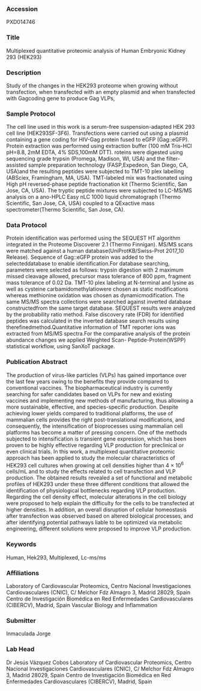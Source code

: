 ### Accession
PXD014746

### Title
Multiplexed quantitative proteomic analysis of Human Embryonic Kidney 293 (HEK293)

### Description
Study of the changes in the HEK293 proteome when growing without transfection, when transfected with an empty plasmid and when transfected with Gagcoding gene to produce Gag VLPs,

### Sample Protocol
The cell line used in this work is a serum-free suspension-adapted HEK 293 cell line (HEK293SF-3F6). Transfections were carried out using a plasmid containing a gene coding for HIV-Gag protein fused to eGFP (Gag::eGFP). Protein extraction was performed using extraction buffer (100 mM Tris-HCl pH=8.8, 2mM EDTA, 4% SDS,100mM DTT). roteins were digested using sequencing grade trypsin (Promega, Madison, WI, USA) and the filter-assisted sample preparation technology (FASP,Expedeon, San Diego, CA, USA)and the resulting peptides were subjected to TMT-10 plex labelling (ABSciex, Framingham, MA, USA). TMT-labeled mix was fractionated using High pH reversed-phase peptide fractionation kit (Thermo Scientific, San Jose, CA, USA). The tryptic peptide mixtures were subjected to LC-MS/MS analysis on a ano-HPLC Easy nLC 1000 liquid chromatograph (Thermo Scientific, San Jose, CA, USA) coupled to a QExactive mass spectrometer(Thermo Scientific, San Jose, CA).

### Data Protocol
Protein identification was performed using the SEQUEST HT algorithm integrated in the Proteome Discoverer 2.1 (Thermo Finnigan). MS/MS scans were matched against a human database(UniProtKB/Swiss-Prot 2017_10 Release). Sequence of Gag::eGFP protein was added to the selecteddatabase to enable identification.For database searching, parameters were selected as follows: trypsin digestion with 2 maximum missed cleavage allowed, precursor mass tolerance of 800 ppm, fragment mass tolerance of 0.02 Da. TMT-10 plex labeling at N-terminal and lysine as well as cysteine carbamidomethylatiowere chosen as static modifications whereas methionine oxidation was chosen as dynamicmodification. The same MS/MS spectra collections were searched against inverted database constructedfrom the same target database. SEQUEST results were analyzed by the probability ratio method. False discovery rate (FDR) for identified peptides was calculated in the inverted database search results using therefinedmethod.Quantitative information of TMT reporter ions was extracted from MS/MS spectra.For the comparative analysis of the protein abundance changes we applied Weighted Scan- Peptide-Protein(WSPP) statistical workflow, using SanXoT package.

### Publication Abstract
The production of virus-like particles (VLPs) has gained importance over the last few years owing to the benefits they provide compared to conventional vaccines. The biopharmaceutical industry is currently searching for safer candidates based on VLPs for new and existing vaccines and implementing new methods of manufacturing, thus allowing a more sustainable, effective, and species-specific production. Despite achieving lower yields compared to traditional platforms, the use of mammalian cells provides the right post-translational modifications, and consequently, the intensification of bioprocesses using mammalian cell platforms has become a matter of pressing concern. One of the methods subjected to intensification is transient gene expression, which has been proven to be highly effective regarding VLP production for preclinical or even clinical trials. In this work, a multiplexed quantitative proteomic approach has been applied to study the molecular characteristics of HEK293 cell cultures when growing at cell densities higher than 4 &#xd7; 10<sup>6</sup> cells/mL and to study the effects related to cell transfection and VLP production. The obtained results revealed a set of functional and metabolic profiles of HEK293 under these three different conditions that allowed the identification of physiological bottlenecks regarding VLP production. Regarding the cell density effect, molecular alterations in the cell biology were proposed to help explain the difficulty for the cells to be transfected at higher densities. In addition, an overall disruption of cellular homeostasis after transfection was observed based on altered biological processes, and after identifying potential pathways liable to be optimized via metabolic engineering, different solutions were proposed to improve VLP production.

### Keywords
Human, Hek293, Multiplexed, Lc-ms/ms

### Affiliations
Laboratory of Cardiovascular Proteomics, Centro Nacional Investigaciones Cardiovasculares (CNIC), C/ Melchor Fdz Almagro 3, Madrid 28029, Spain Centro de Investigación Biomédica en Red Enfermedades Cardiovasculares (CIBERCV), Madrid, Spain
Vascular Biology and Inflammation

### Submitter
Inmaculada Jorge

### Lab Head
Dr Jesús Vázquez Cobos
Laboratory of Cardiovascular Proteomics, Centro Nacional Investigaciones Cardiovasculares (CNIC), C/ Melchor Fdz Almagro 3, Madrid 28029, Spain Centro de Investigación Biomédica en Red Enfermedades Cardiovasculares (CIBERCV), Madrid, Spain


